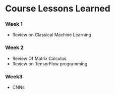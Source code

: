 # Course Lessons Learned
### Week 1
* Review on Classical Machine Learning
### Week 2
* Review Of Matrix Calculus
* Review on TensorFlow programming
### Week3
* CNNs
